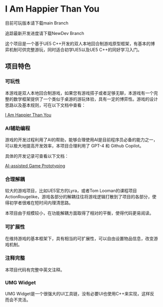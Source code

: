 # I Am Happier Than You

目前可玩版本请下载main Branch

追踪最新开发进度请下载NewDev Branch

这个项目是一个基于UE5 C++开发的双人本地回合制游戏原型框架，有基本的博弈机制可供完整游玩，同时适合初学UE5以及UE5 C++的同好学习入门。

## 项目特色

### 可玩性

本游戏是双人本地回合制游戏，如果您有游戏搭子或者足够无聊，本游戏有一个完整的数学框架提供了一个类似于桌游的游玩体验，具有一定的博弈性。游戏的设计思路以及基本规则，可在以下文档中查看：

[I Am Happier Than You](https://yangkaiyuan.notion.site/I-Am-Happier-Than-You-1a21dd7046bf48849d51ba5903ec01ab?pvs=4) 

### AI辅助编程

游戏的开发过程利用了AI的帮助，能够合理使用AI是目前程序员必备的能力之一，可以极大地提高开发效率，本项目合理利用了 GPT-4 和 Github Copilot。

具体的开发记录可查看以下文档：

[AI-assisted Game Prototyping](https://yangkaiyuan.notion.site/AI-assisted-Game-Prototyping-9ce7b110bafd423da906774c602bcf9f?pvs=4)

### 合理解耦

较大的游戏项目，比如UE5官方的Lyra，或者Tom Looman的课程项目ActionRougelike，游戏各部分的解耦往往将游戏逻辑打散到了项目的各部分，使得初学者很难在短时间内理清思路。

本项目由于规模较小，在功能解耦方面取得了相对的平衡，使得代码更易阅读。

### 可扩展性

在维持游戏的基本框架下，具有相当的可扩展性，可以自由设置物品信息，改变游戏机制。

### 注释完整

本项目代码有完整中英文注释。

### UMG Widget

UMG Widget是一个很强大的UI工具链，没有必要UI也使用C++来实现，这样反而会不灵活。
